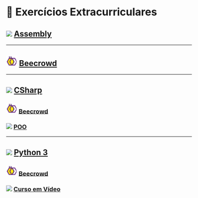 # :notebook: Exercícios Extracurriculares

## <img src="https://veriklick.com/wp-content/uploads/2021/12/Assembly.png" width="35"> <a href="/Assembly">Assembly</a>

---

## <img src="/DataBase/img/Beecrowd_Icon.png" width="30"> <a href="/Beecrowd">Beecrowd</a>

---

## <img src="https://static.cdnlogo.com/logos/c/27/c.svg" width="25"> <a href="/CSharp">CSharp</a>

### <img src="/DataBase/img/Beecrowd_Icon.png" width="30"> <a href="/CSharp/Beecrowd">Beecrowd</a>

### <img src="https://static.cdnlogo.com/logos/c/27/c.svg" width="25"> <a href="/CSharp/POO">POO</a>

---

## <img src="https://cdn-icons-png.flaticon.com/512/5968/5968350.png" width="25"> <a href="/Python">Python 3</a>

### <img src="/DataBase/img/Beecrowd_Icon.png" width="30"> <a href="/Python/Beecrowd">Beecrowd</a>

### <img src="https://allmylinks.com/upload/Site/favicon/u/r/8/RWbFX3KS_afHDmiEM8mX6CdmV0w7cbK6.png" width="25"> <a href="/Python/Curso em Vídeo">Curso em Vídeo</a>